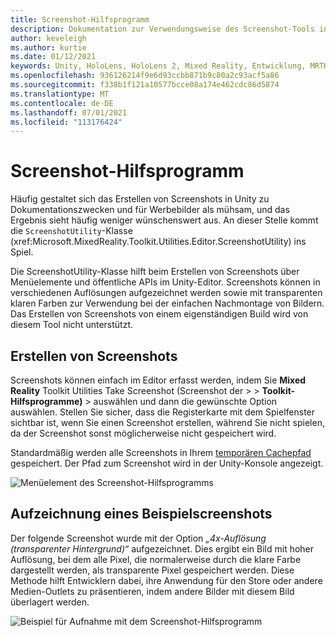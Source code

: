 ```yaml
---
title: Screenshot-Hilfsprogramm
description: Dokumentation zur Verwendungsweise des Screenshot-Tools in MRTKL
author: keveleigh
ms.author: kurtie
ms.date: 01/12/2021
keywords: Unity, HoloLens, HoloLens 2, Mixed Reality, Entwicklung, MRTK,
ms.openlocfilehash: 936126214f9e6d93ccbb871b9c80a2c93acf5a86
ms.sourcegitcommit: f338b1f121a10577bcce08a174e462cdc86d5874
ms.translationtype: MT
ms.contentlocale: de-DE
ms.lasthandoff: 07/01/2021
ms.locfileid: "113176424"
---
```

# <a name="screenshot-utility"></a>Screenshot-Hilfsprogramm

Häufig gestaltet sich das Erstellen von Screenshots in Unity zu Dokumentationszwecken und für Werbebilder als mühsam, und das Ergebnis sieht häufig weniger wünschenswert aus. An dieser Stelle kommt die `ScreenshotUtility`-Klasse (xref:Microsoft.MixedReality.Toolkit.Utilities.Editor.ScreenshotUtility) ins Spiel.

Die ScreenshotUtility-Klasse hilft beim Erstellen von Screenshots über Menüelemente und öffentliche APIs im Unity-Editor. Screenshots können in verschiedenen Auflösungen aufgezeichnet werden sowie mit transparenten klaren Farben zur Verwendung bei der einfachen Nachmontage von Bildern. Das Erstellen von Screenshots von einem eigenständigen Build wird von diesem Tool nicht unterstützt.

## <a name="taking-screenshots"></a>Erstellen von Screenshots

Screenshots können einfach im Editor erfasst werden, indem Sie **Mixed Reality** Toolkit Utilities Take Screenshot (Screenshot der  >    >  **Toolkit-Hilfsprogramme)**  >   auswählen und dann die gewünschte Option auswählen. Stellen Sie sicher, dass die Registerkarte mit dem Spielfenster sichtbar ist, wenn Sie einen Screenshot erstellen, während Sie nicht spielen, da der Screenshot sonst möglicherweise nicht gespeichert wird.

Standardmäßig werden alle Screenshots in Ihrem [temporären Cachepfad](https://docs.unity3d.com/ScriptReference/Application-temporaryCachePath.html) gespeichert. Der Pfad zum Screenshot wird in der Unity-Konsole angezeigt.

![Menüelement des Screenshot-Hilfsprogramms](../images/screenshot-utility/MRTK_ScreenshotUtility_Menu_Item.png)

## <a name="example-screenshot-capture"></a>Aufzeichnung eines Beispielscreenshots

Der folgende Screenshot wurde mit der Option *„4x-Auflösung (transparenter Hintergrund)“* aufgezeichnet. Dies ergibt ein Bild mit hoher Auflösung, bei dem alle Pixel, die normalerweise durch die klare Farbe dargestellt werden, als transparente Pixel gespeichert werden. Diese Methode hilft Entwicklern dabei, ihre Anwendung für den Store oder andere Medien-Outlets zu präsentieren, indem andere Bilder mit diesem Bild überlagert werden.

![Beispiel für Aufnahme mit dem Screenshot-Hilfsprogramm](../images/screenshot-utility/MRTK_ScreenshotUtility_Example_Capture.png)

